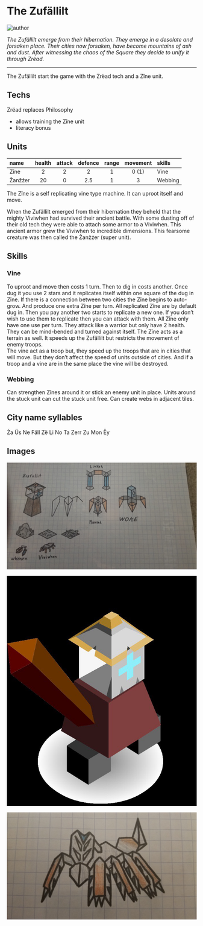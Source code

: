 # The Zufällilt

![author](https://img.shields.io/badge/author-Ultragameboy%236443-%237289DA)

*The Zufällilt emerge from their hibernation. They emerge in a desolate and forsaken place. Their cities now forsaken, have become mountains of ash and dust. After witnessing the chaos of the Square they decide to unify it through Zrëad.*

---

The Zufällilt start the game with the Zrëad tech and a Zîne unit.

## Techs

Zrëad replaces Philosophy

- allows training the Zîne unit
- literacy bonus

## Units

| name    | health | attack | defence | range | movement | skills  |
|:--------|:------:|:------:|:-------:|:-----:|:--------:|:--------|
| Zîne    | 2      | 2      | 2       | 1     | 0 (1)    | Vine    |
| Žanžźer | 20     | 0      | 2.5     | 1     | 3        | Webbing |

The Zîne is a self replicating vine type machine. It can uproot itself and move.

When the Zufällilt emerged from their hibernation they beheld that the mighty Viviwhen had survived their ancient battle. With some dusting off of their old tech they were able to attach some armor to a Viviwhen. This ancient armor grew the Viviwhen to incredible dimensions. This fearsome creature was then called the Žanžźer (super unit).

## Skills

### Vine

To uproot and move then costs 1 turn. Then to dig in costs another. Once dug it you use 2 stars and it replicates itself within one square of the dug in Zîne. If there is a connection between two cities the Zîne begins to auto-grow. And produce one extra Zîne per turn. All replicated Zîne are by default dug in. Then you pay another two starts to replicate a new one. If you don’t wish to use them to replicate then you can attack with them. All Zîne only have one use per turn. They attack like a warrior but only have 2 health. They can be mind-bended and turned against itself. The Zîne acts as a terrain as well. It speeds up the Zufällilt but restricts the movement of enemy troops.  
The vine act as a troop but, they speed up the troops that are in cities that will move. But they don’t affect the speed of units outside of cities. And if a troop and a vine are in the same place the vine will be destroyed.

### Webbing

Can strengthen Zînes around it or stick an enemy unit in place. Units around the stuck unit can cut the stuck unit free. Can create webs in adjacent tiles.

## City name syllables

Źa Üs Ne Fäll Zë Li No Ta Zerr Zu Mon Ëy

## Images

![Zînes and Zufällilt terrain](../images/zufallilt0.jpg)

![The Žanžźer](../images/zufallilt1.jpg)

![The Viviwhen](../images/zufallilt2.jpg)
